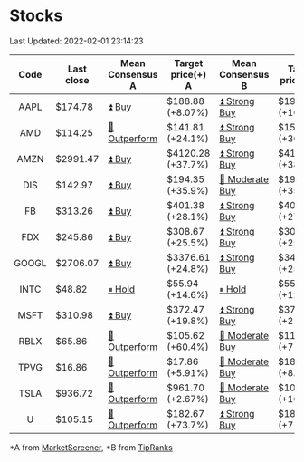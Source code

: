 # Stocks
Last Updated: 2022-02-01 23:14:23

|Code|Last close|Mean Consensus A|Target price(+) A|Mean Consensus B|Target price(+) B|
|:--:|-|-|-|-|-|
|AAPL|$174.78|[⏫ Buy](https://m.marketscreener.com/quote/stock/-4849/)|$188.88 (+8.07%)|[⏫ Strong Buy](https://www.tipranks.com/stocks/aapl/forecast)|$192.18 (+10.52%)|
|AMD|$114.25|[🔼 Outperform](https://m.marketscreener.com/quote/stock/-19475876/)|$141.81 (+24.1%)|[⏫ Strong Buy](https://www.tipranks.com/stocks/amd/forecast)|$156.64 (+36.02%)|
|AMZN|$2991.47|[⏫ Buy](https://m.marketscreener.com/quote/stock/-12864605/)|$4120.28 (+37.7%)|[⏫ Strong Buy](https://www.tipranks.com/stocks/amzn/forecast)|$4192.86 (+38.66%)|
|DIS|$142.97|[⏫ Buy](https://m.marketscreener.com/quote/stock/-4842/)|$194.35 (+35.9%)|[🔼 Moderate Buy](https://www.tipranks.com/stocks/dis/forecast)|$194.05 (+35.73%)|
|FB|$313.26|[⏫ Buy](https://m.marketscreener.com/quote/stock/-10547141/)|$401.38 (+28.1%)|[⏫ Strong Buy](https://www.tipranks.com/stocks/fb/forecast)|$407.50 (+27.79%)|
|FDX|$245.86|[⏫ Buy](https://m.marketscreener.com/quote/stock/-12585/)|$308.67 (+25.5%)|[⏫ Strong Buy](https://www.tipranks.com/stocks/fdx/forecast)|$309.71 (+25.97%)|
|GOOGL|$2706.07|[⏫ Buy](https://m.marketscreener.com/quote/stock/-24203373/)|$3376.61 (+24.8%)|[⏫ Strong Buy](https://www.tipranks.com/stocks/googl/forecast)|$3437.81 (+25.18%)|
|INTC|$48.82|[⏸ Hold](https://m.marketscreener.com/quote/stock/-4829/)|$55.94 (+14.6%)|[⏸ Hold](https://www.tipranks.com/stocks/intc/forecast)|$55.11 (+12.88%)|
|MSFT|$310.98|[⏫ Buy](https://m.marketscreener.com/quote/stock/-4835/)|$372.47 (+19.8%)|[⏫ Strong Buy](https://www.tipranks.com/stocks/msft/forecast)|$373.92 (+21.53%)|
|RBLX|$65.86|[🔼 Outperform](https://m.marketscreener.com/quote/stock/-117793644/)|$105.62 (+60.4%)|[🔼 Moderate Buy](https://www.tipranks.com/stocks/rblx/forecast)|$112.78 (+71.24%)|
|TPVG|$16.86|[🔼 Outperform](https://m.marketscreener.com/quote/stock/-15933327/)|$17.86 (+5.91%)|[🔼 Moderate Buy](https://www.tipranks.com/stocks/tpvg/forecast)|$18.33 (+8.72%)|
|TSLA|$936.72|[🔼 Outperform](https://m.marketscreener.com/quote/stock/-6344549/)|$961.70 (+2.67%)|[🔼 Moderate Buy](https://www.tipranks.com/stocks/tsla/forecast)|$1086.61 (+16.21%)|
|U|$105.15|[🔼 Outperform](https://m.marketscreener.com/quote/stock/-112492634/)|$182.67 (+73.7%)|[⏫ Strong Buy](https://www.tipranks.com/stocks/u/forecast)|$180.30 (+71.47%)|


*A from [MarketScreener](https://www.marketscreener.com), *B from [TipRanks](https://www.tipranks.com)
